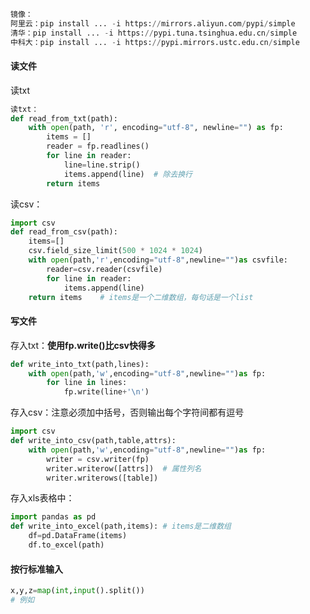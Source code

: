 ```python
镜像：
阿里云：pip install ... -i https://mirrors.aliyun.com/pypi/simple
清华：pip install ... -i https://pypi.tuna.tsinghua.edu.cn/simple
中科大：pip install ... -i https://pypi.mirrors.ustc.edu.cn/simple
```

#### 读文件

读txt

```python
读txt：
def read_from_txt(path):
    with open(path, 'r', encoding="utf-8", newline="") as fp:
        items = []
        reader = fp.readlines()
        for line in reader:
            line=line.strip()
            items.append(line)  # 除去换行
        return items
```

读csv：

```python
import csv
def read_from_csv(path):
    items=[]
    csv.field_size_limit(500 * 1024 * 1024)
    with open(path,'r',encoding="utf-8",newline="")as csvfile:
        reader=csv.reader(csvfile)
        for line in reader:
            items.append(line)
    return items	# items是一个二维数组，每句话是一个list
```

#### 写文件

存入txt：**使用fp.write()比csv快得多**

```python
def write_into_txt(path,lines):
    with open(path,'w',encoding="utf-8",newline="")as fp:
        for line in lines:
            fp.write(line+'\n')
```

存入csv：注意必须加中括号，否则输出每个字符间都有逗号

```python
import csv
def write_into_csv(path,table,attrs):
    with open(path,'w',encoding="utf-8",newline="")as fp:
        writer = csv.writer(fp)
        writer.writerow([attrs])  # 属性列名
        writer.writerows([table])
```

存入xls表格中：

```python
import pandas as pd
def write_into_excel(path,items): # items是二维数组
    df=pd.DataFrame(items)
    df.to_excel(path)
```



#### 按行标准输入

```python
x,y,z=map(int,input().split())
# 例如
```

#### 
